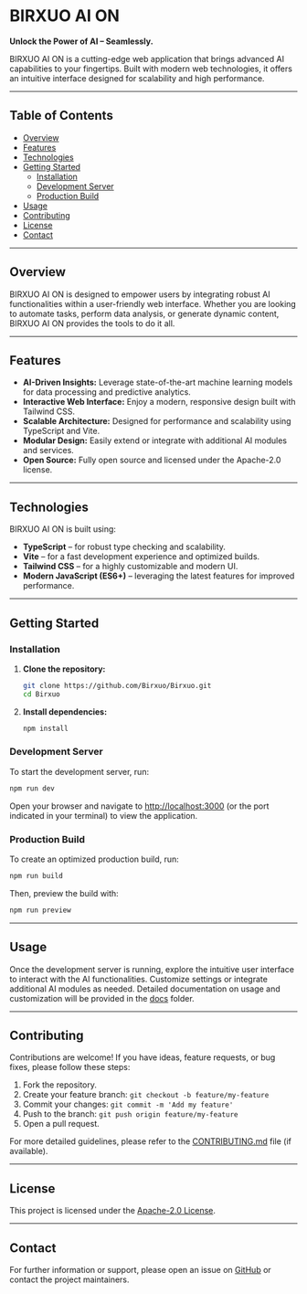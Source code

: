 

# BIRXUO AI ON

**Unlock the Power of AI – Seamlessly.**

BIRXUO AI ON is a cutting-edge web application that brings advanced AI capabilities to your fingertips. Built with modern web technologies, it offers an intuitive interface designed for scalability and high performance.

---

## Table of Contents

- [Overview](#overview)
- [Features](#features)
- [Technologies](#technologies)
- [Getting Started](#getting-started)
  - [Installation](#installation)
  - [Development Server](#development-server)
  - [Production Build](#production-build)
- [Usage](#usage)
- [Contributing](#contributing)
- [License](#license)
- [Contact](#contact)

---

## Overview

BIRXUO AI ON is designed to empower users by integrating robust AI functionalities within a user-friendly web interface. Whether you are looking to automate tasks, perform data analysis, or generate dynamic content, BIRXUO AI ON provides the tools to do it all.

---

## Features

- **AI-Driven Insights:** Leverage state-of-the-art machine learning models for data processing and predictive analytics.
- **Interactive Web Interface:** Enjoy a modern, responsive design built with Tailwind CSS.
- **Scalable Architecture:** Designed for performance and scalability using TypeScript and Vite.
- **Modular Design:** Easily extend or integrate with additional AI modules and services.
- **Open Source:** Fully open source and licensed under the Apache-2.0 license.

---

## Technologies

BIRXUO AI ON is built using:

- **TypeScript** – for robust type checking and scalability.
- **Vite** – for a fast development experience and optimized builds.
- **Tailwind CSS** – for a highly customizable and modern UI.
- **Modern JavaScript (ES6+)** – leveraging the latest features for improved performance.

---

## Getting Started

### Installation

1. **Clone the repository:**

   ```bash
   git clone https://github.com/Birxuo/Birxuo.git
   cd Birxuo
   ```

2. **Install dependencies:**

   ```bash
   npm install
   ```

### Development Server

To start the development server, run:

```bash
npm run dev
```

Open your browser and navigate to [http://localhost:3000](http://localhost:3000) (or the port indicated in your terminal) to view the application.

### Production Build

To create an optimized production build, run:

```bash
npm run build
```

Then, preview the build with:

```bash
npm run preview
```

---

## Usage

Once the development server is running, explore the intuitive user interface to interact with the AI functionalities. Customize settings or integrate additional AI modules as needed. Detailed documentation on usage and customization will be provided in the [docs](./docs) folder.

---

## Contributing

Contributions are welcome! If you have ideas, feature requests, or bug fixes, please follow these steps:

1. Fork the repository.
2. Create your feature branch: `git checkout -b feature/my-feature`
3. Commit your changes: `git commit -m 'Add my feature'`
4. Push to the branch: `git push origin feature/my-feature`
5. Open a pull request.

For more detailed guidelines, please refer to the [CONTRIBUTING.md](./CONTRIBUTING.md) file (if available).

---

## License

This project is licensed under the [Apache-2.0 License](./LICENSE).

---

## Contact

For further information or support, please open an issue on [GitHub](https://github.com/Birxuo/Birxuo/issues) or contact the project maintainers.

